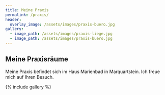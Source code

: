 ```yaml
---
title: Meine Praxis
permalink: /praxis/
header:
  overlay_image: /assets/images/praxis-buero.jpg
gallery:
  - image_path: /assets/images/praxis-liege.jpg
  - image_path: /assets/images/praxis-buero.jpg
---
```


## Meine Praxisräume

Meine Praxis befindet sich im Haus Marienbad in Marquartstein. Ich freue mich
auf Ihren Besuch.

{% include gallery %}
